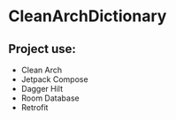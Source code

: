 # CleanArchDictionary
## Project use:
* Clean Arch
* Jetpack Compose
* Dagger Hilt 
* Room Database
* Retrofit
